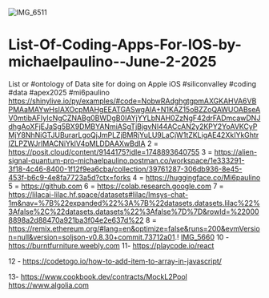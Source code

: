 ![IMG_6511](https://github.com/user-attachments/assets/8ecf0535-f595-40c2-81d5-64362169accd)

# List-Of-Coding-Apps-For-IOS-by-michaelpaulino--June-2-2025
List or #ontology of Data site for doing on Apple iOS #siliconvalley #coding #data #apex2025 #mi6paulino
https://shinylive.io/py/examples/#code=NobwRAdghgtgpmAXGKAHVA6VBPMAaMAYwHsIAXOcpMAHgEEATGASwgAIA+N1KAZ15oBZZoQAWUOABseAV0mtibAFIyIcNgCZNABg0BWDgB0IAYjYYLbNAH0ZzNgF42drFADmcawDNJdhgAoXFjEJaSg5BX9DMBYANmiASgTjBjgvNl44ACcAN2y2KPY2YoAVKCyPMjY8NhNiGTJUBurarLgoQjJmPLZjBMRjYuLU9LaCjW1tZKLigAE42XkIYkGhtrIZLPZWJrIMACNiYklV4pMLDDAAXwBdIA
2 =
https://posit.cloud/content/9144175?idle=1748893640755
3 =
https://alien-signal-quantum-pro-michaelpaulino.postman.co/workspace/1e333291-3f18-4c46-8400-1f12f9ea6cba/collection/39761287-306db936-8e45-453f-b6c9-4e8fa7723a5d?ctx=forks
4 = https://huggingface.co/Mi6paulino
5 = https://github.com
6 = https://colab.research.google.com
7 = 
https://lilacai-lilac.hf.space/datasets#lilac/lmsys-chat-1m&nav=%7B%22expanded%22%3A%7B%22datasets.datasets.lilac%22%3Afalse%2C%22datasets.datasets%22%3Afalse%7D%7D&rowId=%220008898a2d88470a921ba3f04e2e637d%22
8 = https://remix.ethereum.org/#lang=en&optimize=false&runs=200&evmVersion=null&version=soljson-v0.8.30+commit.73712a01.!
[IMG_5660](https://github.com/user-attachments/assets/bcd3f4cd-9097-4eb0-a3bb-c3eab5062f84)
10 - https://burntfurniture.weebly.com
11- https://playcode.io/react

12 - https://codetogo.io/how-to-add-item-to-array-in-javascript/


13- https://www.cookbook.dev/contracts/MockL2Pool
https://www.algolia.com
